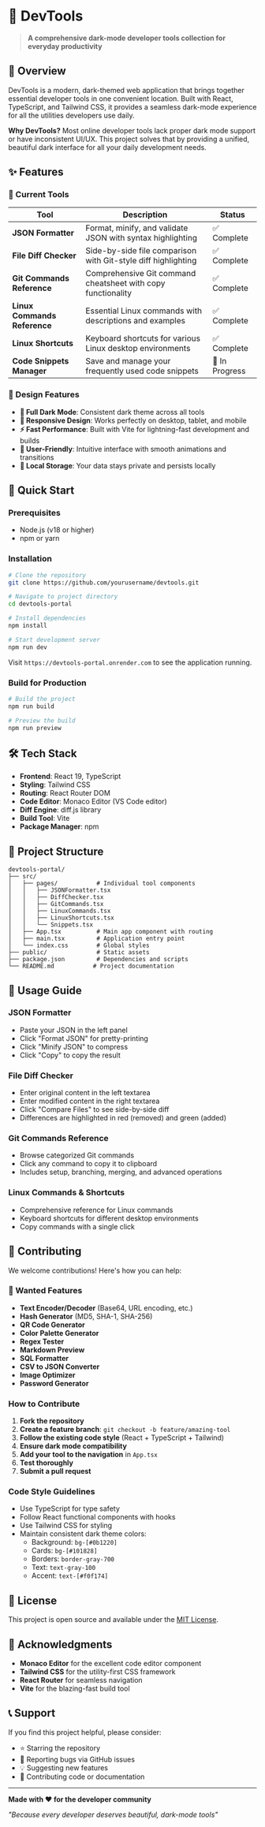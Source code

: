 # 🚀 DevTools

> **A comprehensive dark-mode developer tools collection for everyday productivity**

## 🌟 Overview

DevTools is a modern, dark-themed web application that brings together essential developer tools in one convenient location. Built with React, TypeScript, and Tailwind CSS, it provides a seamless dark-mode experience for all the utilities developers use daily.

**Why DevTools?** Most online developer tools lack proper dark mode support or have inconsistent UI/UX. This project solves that by providing a unified, beautiful dark interface for all your daily development needs.

## ✨ Features

### 🔧 Current Tools

| Tool | Description | Status |
|------|-------------|--------|
| **JSON Formatter** | Format, minify, and validate JSON with syntax highlighting | ✅ Complete |
| **File Diff Checker** | Side-by-side file comparison with Git-style diff highlighting | ✅ Complete |
| **Git Commands Reference** | Comprehensive Git command cheatsheet with copy functionality | ✅ Complete |
| **Linux Commands Reference** | Essential Linux commands with descriptions and examples | ✅ Complete |
| **Linux Shortcuts** | Keyboard shortcuts for various Linux desktop environments | ✅ Complete |
| **Code Snippets Manager** | Save and manage your frequently used code snippets | 🚧 In Progress |

### 🎨 Design Features

- **🌙 Full Dark Mode**: Consistent dark theme across all tools
- **📱 Responsive Design**: Works perfectly on desktop, tablet, and mobile
- **⚡ Fast Performance**: Built with Vite for lightning-fast development and builds
- **🎯 User-Friendly**: Intuitive interface with smooth animations and transitions
- **💾 Local Storage**: Your data stays private and persists locally

## 🚀 Quick Start

### Prerequisites

- Node.js (v18 or higher)
- npm or yarn

### Installation

```bash
# Clone the repository
git clone https://github.com/yourusername/devtools.git

# Navigate to project directory
cd devtools-portal

# Install dependencies
npm install

# Start development server
npm run dev
```

Visit `https://devtools-portal.onrender.com` to see the application running.

### Build for Production

```bash
# Build the project
npm run build

# Preview the build
npm run preview
```

## 🛠️ Tech Stack

- **Frontend**: React 19, TypeScript
- **Styling**: Tailwind CSS
- **Routing**: React Router DOM
- **Code Editor**: Monaco Editor (VS Code editor)
- **Diff Engine**: diff.js library
- **Build Tool**: Vite
- **Package Manager**: npm

## 📁 Project Structure

```
devtools-portal/
├── src/
│   ├── pages/           # Individual tool components
│   │   ├── JSONFormatter.tsx
│   │   ├── DiffChecker.tsx
│   │   ├── GitCommands.tsx
│   │   ├── LinuxCommands.tsx
│   │   ├── LinuxShortcuts.tsx
│   │   └── Snippets.tsx
│   ├── App.tsx          # Main app component with routing
│   ├── main.tsx         # Application entry point
│   └── index.css        # Global styles
├── public/              # Static assets
├── package.json         # Dependencies and scripts
└── README.md           # Project documentation
```

## 🎯 Usage Guide

### JSON Formatter
- Paste your JSON in the left panel
- Click "Format JSON" for pretty-printing
- Click "Minify JSON" to compress
- Click "Copy" to copy the result

### File Diff Checker
- Enter original content in the left textarea
- Enter modified content in the right textarea
- Click "Compare Files" to see side-by-side diff
- Differences are highlighted in red (removed) and green (added)

### Git Commands Reference
- Browse categorized Git commands
- Click any command to copy it to clipboard
- Includes setup, branching, merging, and advanced operations

### Linux Commands & Shortcuts
- Comprehensive reference for Linux commands
- Keyboard shortcuts for different desktop environments
- Copy commands with a single click

## 🤝 Contributing

We welcome contributions! Here's how you can help:

### 🎯 Wanted Features

- **Text Encoder/Decoder** (Base64, URL encoding, etc.)
- **Hash Generator** (MD5, SHA-1, SHA-256)
- **QR Code Generator**
- **Color Palette Generator**
- **Regex Tester**
- **Markdown Preview**
- **SQL Formatter**
- **CSV to JSON Converter**
- **Image Optimizer**
- **Password Generator**

### How to Contribute

1. **Fork the repository**
2. **Create a feature branch**: `git checkout -b feature/amazing-tool`
3. **Follow the existing code style** (React + TypeScript + Tailwind)
4. **Ensure dark mode compatibility**
5. **Add your tool to the navigation** in `App.tsx`
6. **Test thoroughly**
7. **Submit a pull request**

### Code Style Guidelines

- Use TypeScript for type safety
- Follow React functional components with hooks
- Use Tailwind CSS for styling
- Maintain consistent dark theme colors:
  - Background: `bg-[#0b1220]`
  - Cards: `bg-[#101828]`
  - Borders: `border-gray-700`
  - Text: `text-gray-100`
  - Accent: `text-[#f0f174]`

## 📝 License

This project is open source and available under the [MIT License](LICENSE).

## 🙏 Acknowledgments

- **Monaco Editor** for the excellent code editor component
- **Tailwind CSS** for the utility-first CSS framework
- **React Router** for seamless navigation
- **Vite** for the blazing-fast build tool

## 📞 Support

If you find this project helpful, please consider:
- ⭐ Starring the repository
- 🐛 Reporting bugs via GitHub issues
- 💡 Suggesting new features
- 🤝 Contributing code or documentation

---

**Made with ❤️ for the developer community**

*"Because every developer deserves beautiful, dark-mode tools"*